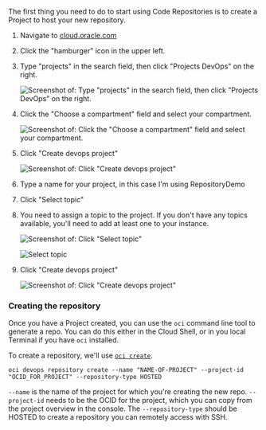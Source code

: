 The first thing you need to do to start using Code Repositories is to create a Project to host your new repository.

1. Navigate to [cloud.oracle.com][1]
2. Click the "hamburger" icon in the upper left.
3. Type "projects" in the search field, then click "Projects DevOps" on the right.

	![Screenshot of: Type "projects" in the search field, then click "Projects DevOps" on the right.][3]
4. Click the "Choose a compartment" field and select your compartment.

	![Screenshot of: Click the "Choose a compartment" field and select your compartment.][4]

5. Click "Create devops project"

	![Screenshot of: Click "Create devops project"][5]
6. Type a name for your project, in this case I'm using RepositoryDemo

7. Click "Select topic"

8. You need to assign a topic to the project. If you don't have any topics available, you'll need to add at least one to your instance.
	
	![Screenshot of: Click "Select topic"][6]

	![Select topic][7]
9. Click "Create devops project"

	![Screenshot of: Click "Create devops project"][8]  


	[1]: https://cloud.oracle.com/
	[2]: assets/code-repo-step1.jpg
	[3]: assets/code-repo-step2.jpg
	[4]: assets/code-repo-step3.jpg
	[5]: assets/code-repo-step4.jpg
	[6]: assets/code-repo-step5.jpg
	[7]: assets/code-repo-step6.jpg
	[8]: assets/code-repo-step7.jpg

### Creating the repository

Once you have a Project created, you can use the `oci` command line tool to generate a repo. You can do this either in the Cloud Shell, or in you local Terminal if you have `oci` installed.

To create a repository, we'll use [`oci create`](https://docs.oracle.com/iaas/tools/oci-cli/latest/oci_cli_docs/cmdref/devops/repository/create.html).

	oci devops repository create --name "NAME-OF-PROJECT" --project-id "OCID_FOR_PROJECT" --repository-type HOSTED

`--name` is the name of the project for which you're creating the new repo. `--project-id` needs to be the OCID for the project, which you can copy from the project overview in the console. The `--repository-type` should be HOSTED to create a repository you can remotely access with SSH.

<!-- TODO: How to set up an SSH key and configure git to use the remote repository. -->
